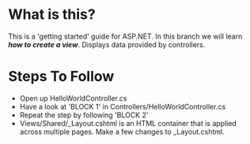 # What is this?
This is a 'getting started' guide for ASP.NET. In this branch we will learn ***how to create a view***.
Displays data provided by controllers.

# Steps To Follow
- Open up HelloWorldController.cs
- Have a look at 'BLOCK 1' in Controllers/HelloWorldController.cs
- Repeat the step by following 'BLOCK 2'
- Views/Shared/_Layout.cshtml is an HTML container that is applied across multiple pages. Make a few changes to _Layout.cshtml.
